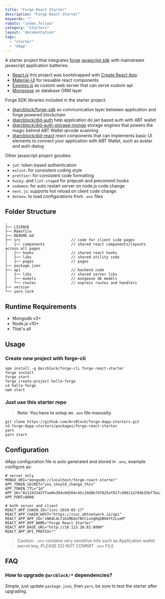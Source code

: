```yaml
---
title: "Forge React Starter"
description: "Forge React Starter"
keywords: ""
robots: "index,follow"
category: "starters"
layout: "documentation"
tags:
  - "starter"
  - "dapp"
---
```


A starter project that integrates [forge](https://docs.arcblock.io/forge/latest/) [javascript sdk](https://docs.arcblock.io/forge/latest/sdk/javascript.html) with mainstream javascript application batteries:

- [React.js](https://reactjs.org/) this project was bootstrapped with [Create React App](https://github.com/facebook/create-react-app).
- [Material-UI](https://material-ui.com/) for resuable react components
- [Express.js](http://expressjs.com/) as custom web server that can serve custom api
- [Mongoose](https://mongoosejs.com/) as database ORM layer

Forge SDK libraries included in the starter project:

- [@arcblock/forge-sdk](https://www.npmjs.com/package/@arcblock/forge-sdk) as communication layer between application and forge powered blockchain
- [@arcblock/did-auth](https://www.npmjs.com/package/@arcblock/did-auth) help application do jwt based auth with ABT wallet
- [@arcblock/did-auth-storage-mongo](https://www.npmjs.com/package/@arcblock/did-auth-storage-mongo) storage engines that powers the magic behind ABT Wallet qrcode scanning
- [@arcblock/did-react](https://www.npmjs.com/package/@arcblock/did-react) react components that can implements basic UI elements to connect your application with ABT Wallet, such as avatar and auth dialog

Other javascript project goodies:

- `jwt`: token based authentication
- `eslint`: for consistent coding style
- `prettier`: for consistent code formatting
- `husky`: and `lint-staged` for prepush and precommit hooks
- `nodemon`: for auto restart server on node.js code change
- `next.js`: supports hot reload on client code change
- `dotenv`: to load configurations from `.env` files

## Folder Structure

```terminal
.
├── LICENSE
├── Makefile
├── README.md
├── src                       // code for client side pages
│   ├── components            // shared react components/layouts across all pages
│   ├── hooks                 // shared react hooks
│   ├── libs                  // shared utility code
│   ├── pages                 // pages
├── package.json
├── api                       // backend code
│   ├── libs                  // shared server libs
│   ├── models                // mongoose db models
│   └── routes                // express routes and handlers
├── version
└── yarn.lock
```

## Runtime Requirements

- Mongodb v3+
- Node.js v10+
- That's all

## Usage

### Create new project with forge-cli

```terminal
npm install -g @arcblock/forge-cli forge-react-starter
forge install
forge start
forge create-project hello-forge
cd hello-forge
npm start
```

### Just use this starter repo

> **Note: You have to setup an `.env` file manually.**

```terminal
git clone https://github.com/ArcBlock/forge-dapp-starters.git
cd forge-dapp-starters/packages/forge-react-starter
yarn
yarn start
```

## Configuration

dApp configuration file is auto generated and stored in `.env`, example configure as:

```text
# server only
MONGO_URI="mongodb://localhost/forge-react-starter"
APP_TOKEN_SECRET="you_should_change_this"
APP_TOKEN_TTL="1d"
APP_SK="0x12433d2ffae0e304c04504c45c19d8b7d7825ef017c48811a784b35bf7ba26cfecf4ec97e4cf2d5a62a93bf16eb841b0faa1980c86a24cc2db6f218d410aee32"
APP_PORT=8000

# both server and client
REACT_APP_CHAIN_ID="zinc-2019-05-17"
REACT_APP_CHAIN_HOST="https://zinc.abtnetwork.io/api"
REACT_APP_APP_ID="zNKdL4LTzmiMDenTBtCixngRqGBk6YtZLseM"
REACT_APP_APP_NAME="Forge React Starter"
REACT_APP_BASE_URL="http://10.113.10.82:8000"
REACT_APP_API_PREFIX=""
```

> Caution: `.env` contains very sensitive info such as Application wallet secret key, PLEASE DO NOT COMMIT `.env` FILE

## FAQ

### How to upgrade `@arcblock/*` dependencies?

Simple, just update `package.json`, then `yarn`, be sure to test the starter after upgrading.
